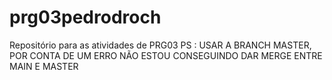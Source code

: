 # prg03pedrodroch
Repositório para as atividades de PRG03
PS : USAR A BRANCH MASTER, POR CONTA DE UM ERRO NÃO ESTOU CONSEGUINDO DAR MERGE ENTRE MAIN E MASTER
